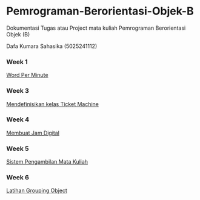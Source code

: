 # Pemrograman-Berorientasi-Objek-B
Dokumentasi Tugas atau Project mata kuliah Pemrograman Berorientasi Objek (B)

Dafa Kumara Sahasika (5025241112)

### **Week 1**
[Word Per Minute](word-per-minute.md)

### **Week 3**
[Mendefinisikan kelas Ticket Machine](ticket-machine.md)

### **Week 4**
[Membuat Jam Digital](clock.md)

### **Week 5**
[Sistem Pengambilan Mata Kuliah](sistem-pengambilan-mata-kuliah.md)

### **Week 6**
[Latihan Grouping Object](grouping.md)
